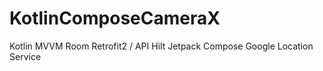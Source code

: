 # KotlinComposeCameraX

Kotlin
MVVM
Room
Retrofit2 / API
Hilt
Jetpack Compose
Google Location Service
